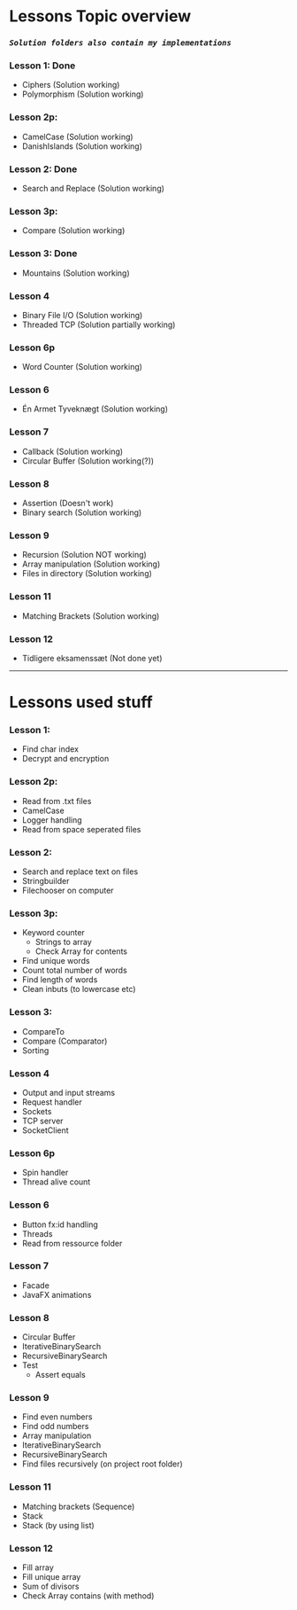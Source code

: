 # Lessons Topic overview
### **_`Solution folders also contain my implementations`_**

### Lesson 1: Done
* Ciphers (Solution working)
* Polymorphism (Solution working)

### Lesson 2p:  
* CamelCase (Solution working)
* DanishIslands (Solution working)

### Lesson 2: Done
* Search and Replace (Solution working)

### Lesson 3p: 
* Compare (Solution working)

### Lesson 3: Done
* Mountains (Solution working)

### Lesson 4
* Binary File I/O (Solution working)
* Threaded TCP (Solution partially working)

### Lesson 6p
* Word Counter (Solution working)

### Lesson 6
* Én Armet Tyveknægt (Solution working)

### Lesson 7
* Callback (Solution working)
* Circular Buffer (Solution working(?))

### Lesson 8
* Assertion (Doesn't work)
* Binary search (Solution working)

### Lesson 9
* Recursion (Solution NOT working)
* Array manipulation (Solution working)
* Files in directory (Solution working)

### Lesson 11
* Matching Brackets (Solution working)

### Lesson 12
* Tidligere eksamenssæt (Not done yet)

___

# Lessons used stuff
### Lesson 1: 
* Find char index
* Decrypt and encryption

### Lesson 2p:
* Read from .txt files
* CamelCase
* Logger handling
* Read from space seperated files

### Lesson 2: 
* Search and replace text on files
* Stringbuilder
* Filechooser on computer

### Lesson 3p:
* Keyword counter 
  * Strings to array
  * Check Array for contents
* Find unique words
* Count total number of words
* Find length of words
* Clean inbuts (to lowercase etc)

### Lesson 3: 
* CompareTo
* Compare (Comparator)
* Sorting

### Lesson 4
* Output and input streams
* Request handler
* Sockets
* TCP server
* SocketClient

### Lesson 6p
* Spin handler
* Thread alive count

### Lesson 6
* Button fx:id handling
* Threads
* Read from ressource folder

### Lesson 7
* Facade
* JavaFX animations

### Lesson 8
* Circular Buffer
* IterativeBinarySearch
* RecursiveBinarySearch
* Test
    * Assert equals

### Lesson 9
* Find even numbers
* Find odd numbers
* Array manipulation
* IterativeBinarySearch
* RecursiveBinarySearch
* Find files recursively (on project root folder)

### Lesson 11
* Matching brackets (Sequence)
* Stack
* Stack (by using list)

### Lesson 12
* Fill array
* Fill unique array
* Sum of divisors
* Check Array contains (with method)
